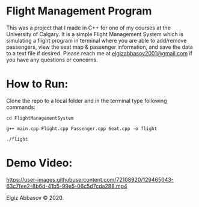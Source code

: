 # Flight Management Program
This was a project that I made in C++ for one of my courses at the University of Calgary. It is a simple Flight Management System which is simulating a flight program in terminal where you are able to add/remove passengers, view the seat map & passenger information, and save the data to a text file if desired. Please reach me at elgizabbasov2001@gmail.com if you have any questions or concerns.
# How to Run:
Clone the repo to a local folder and in the terminal type following commands:

```
cd FlightManagementSystem
```

```
g++ main.cpp Flight.cpp Passenger.cpp Seat.cpp -o flight
```

```
./flight
```

# Demo Video: 

https://user-images.githubusercontent.com/72108920/129465043-63c7fee2-8b6d-41b5-99e5-06c5d7cda288.mp4

Elgiz Abbasov © 2020.
